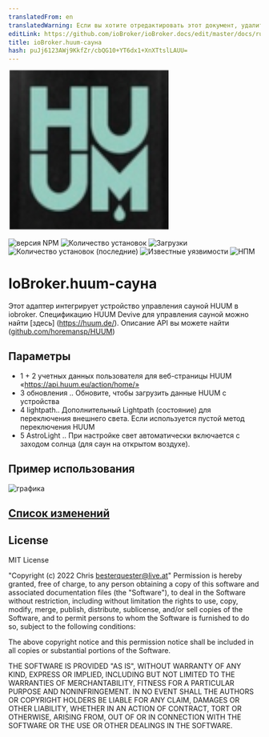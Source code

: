 ```yaml
---
translatedFrom: en
translatedWarning: Если вы хотите отредактировать этот документ, удалите поле «translationFrom», в противном случае этот документ будет снова автоматически переведен
editLink: https://github.com/ioBroker/ioBroker.docs/edit/master/docs/ru/adapterref/iobroker.huum-sauna/README.md
title: ioBroker.huum-сауна
hash: puJj6123AWj9KkfZr/cbQG10+YT6dx1+XnXTtslLAUU=
---
```

![Логотип](../../../en/adapterref/iobroker.huum-sauna/admin/huum-sauna.png)

![версия NPM](https://img.shields.io/npm/v/iobroker.huum-sauna.svg)
![Количество установок](https://iobroker.live/badges/huum-sauna-stable.svg)
![Загрузки](https://img.shields.io/npm/dm/iobroker.huum-sauna)
![Количество установок (последние)](https://iobroker.live/badges/huum-sauna-installed.svg)
![Известные уязвимости](https://snyk.io/test/github/Chris-656/ioBroker.huum-sauna/badge.svg)
![НПМ](https://nodei.co/npm/iobroker.huum-sauna.png?downloads=true)

# IoBroker.huum-сауна
Этот адаптер интегрирует устройство управления сауной HUUM в iobroker.
Спецификацию HUUM Devive для управления сауной можно найти [здесь] (https://huum.de/). Описание API вы можете найти ([github.com/horemansp/HUUM](https://github.com/horemansp/HUUM))

## Параметры
- 1 + 2 учетных данных пользователя для веб-страницы HUUM «https://api.huum.eu/action/home/»
- 3 обновления .. Обновите, чтобы загрузить данные HUUM с устройства
- 4 lightpath.. Дополнительный Lightpath (состояние) для переключения внешнего света. Если используется пустой метод переключения HUUM
- 5 AstroLight .. При настройке свет автоматически включается с заходом солнца (для саун на открытом воздухе).

## Пример использования
![графика](https://user-images.githubusercontent.com/56934142/150417838-425261da-a6c7-47b3-bf1b-2af6035ffd59.png)

## [Список изменений](CHANGELOG.md)

## License
MIT License

"Copyright (c) 2022 Chris <besterquester@live.at>"
Permission is hereby granted, free of charge, to any person obtaining a copy
of this software and associated documentation files (the "Software"), to deal
in the Software without restriction, including without limitation the rights
to use, copy, modify, merge, publish, distribute, sublicense, and/or sell
copies of the Software, and to permit persons to whom the Software is
furnished to do so, subject to the following conditions:

The above copyright notice and this permission notice shall be included in all
copies or substantial portions of the Software.

THE SOFTWARE IS PROVIDED "AS IS", WITHOUT WARRANTY OF ANY KIND, EXPRESS OR
IMPLIED, INCLUDING BUT NOT LIMITED TO THE WARRANTIES OF MERCHANTABILITY,
FITNESS FOR A PARTICULAR PURPOSE AND NONINFRINGEMENT. IN NO EVENT SHALL THE
AUTHORS OR COPYRIGHT HOLDERS BE LIABLE FOR ANY CLAIM, DAMAGES OR OTHER
LIABILITY, WHETHER IN AN ACTION OF CONTRACT, TORT OR OTHERWISE, ARISING FROM,
OUT OF OR IN CONNECTION WITH THE SOFTWARE OR THE USE OR OTHER DEALINGS IN THE
SOFTWARE.